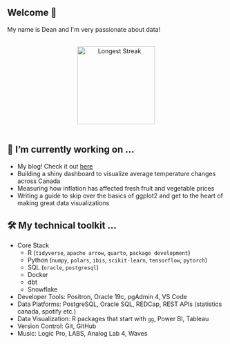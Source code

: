 Welcome 👋
---
My name is Dean and I'm very passionate about data!

<br>
<div align="center">
  <img src="https://streak-stats.demolab.com?user=deanhansen" alt="Longest Streak" height="180em"/>
</div>
<br>

🔭 I’m currently working on ...
---
  - My blog! Check it out [here](https://deanhansen.blog/)
  - Building a shiny dashboard to visualize average temperature changes across Canada
  - Measuring how inflation has affected fresh fruit and vegetable prices
  - Writing a guide to skip over the basics of ggplot2 and get to the heart of making great data visualizations

🛠 My technical toolkit ...
---
  - Core Stack
    - R (`tidyverse`, `apache arrow`, `quarto`, `package development`)
    - Python (`numpy`, `polars`, `ibis`, `scikit-learn`, `tensorflow`, `pytorch`)
    - SQL (`oracle`, `postgresql`)
    - Docker
    - dbt
    - Snowflake
  - Developer Tools: Positron, Oracle 19c, pgAdmin 4, VS Code
  - Data Platforms: PostgreSQL, Oracle SQL, REDCap, REST APIs (statistics canada, spotify etc.)
  - Data Visualization: R packages that start with `gg`, Power BI, Tableau
  - Version Control: Git, GitHub
  - Music: Logic Pro, LABS, Analog Lab 4, Waves
